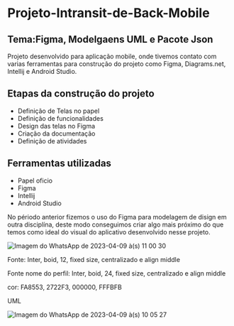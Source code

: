 <!DOCTYPE html>
<head>
    <h1>Projeto-Intransit-de-Back-Mobile</h1>
    <h2>Tema:Figma, Modelgaens UML e Pacote Json </h2>
</head>
<body>
    <p>Projeto desenvolvido para aplicação mobile, onde tivemos  contato com varias ferramentas para 
        construção do projeto como Figma, Diagrams.net, Intellij e Android Studio.</p>
 <h2>Etapas da construção do projeto</h2>
        <ul>
            <li>Definição de Telas no papel</li>
            <li>Definição de funcionalidades</li>
            <li>Design das telas no Figma</li>
            <li>Criação da documentação</li>
            <li>Definição de atividades</li>
        </ul>
        
  <h2>Ferramentas utilizadas</h2>
        <ul>
            <li>Papel oficio</li>
            <li>Figma</li>
            <li>Intellij</li>
            <li>Android Studio</li>
        </ul>
  <p>No périodo anterior fizemos o uso do Figma para modelagem de disign em outra disciplína, deste modo conseguimos criar algo mais próximo do que temos como ideal do visual do aplicativo desenvolvido nesse projeto.</p>
  
  <img>![Imagem do WhatsApp de 2023-04-09 à(s) 11 00 30](https://user-images.githubusercontent.com/111431438/230777143-a4277f4c-afa3-49d6-9fdf-731d3fc7eb5c.jpg)</img>
  <p>Fonte: Inter, boid, 12, fixed size, centralizado e align middle</p>
  <p>Fonte nome do perfil: Inter, boid, 24, fixed size, centralizado e align middle</p>
  <p>cor: FA8553, 2722F3, 000000, FFFBFB </p>


<p>UML</p>

<img>![Imagem do WhatsApp de 2023-04-09 à(s) 10 05 27](https://user-images.githubusercontent.com/111431438/230778319-2a177a41-a2bf-4ebd-80be-5fcfda2d4c6c.jpg)
</img>



</body>

</html>
